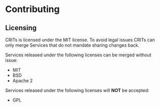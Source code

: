 # Contributing

## Licensing
CRITs is licensed under the MIT license. 
To avoid legal issues CRITs can only merge Services that do not mandate sharing changes back.

Services released under the following licenses can be merged without issue:
* MIT
* BSD
* Apache 2

Services released under the following licenses will **NOT** be accepted:
* GPL
